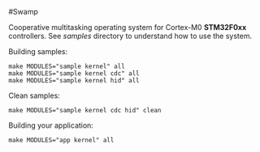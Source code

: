 #Swamp

Cooperative multitasking operating system for Cortex-M0 **STM32F0xx** controllers.
See *samples* directory to understand how to use the system.

Building samples:
```
make MODULES="sample kernel" all
make MODULES="sample kernel cdc" all
make MODULES="sample kernel hid" all
```

Clean samples:
```
make MODULES="sample kernel cdc hid" clean
```

Building your application:
```
make MODULES="app kernel" all
```
